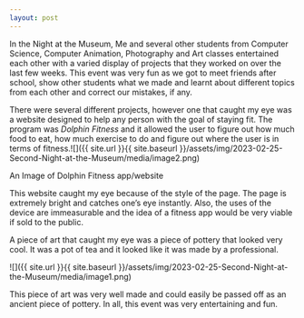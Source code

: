 ```yaml
---
layout: post
---
```

In the Night at the Museum, Me and several other students from Computer Science, Computer Animation, Photography and Art classes entertained each other with a varied display of projects that they worked on over the last few weeks. This event was very fun as we got to meet friends after school, show other students what we made and learnt about different topics from each other and correct our mistakes, if any.

There were several different projects, however one that caught my eye was a website designed to help any person with the goal of staying fit. The program was *Dolphin Fitness* and it allowed the user to figure out how much food to eat, how much exercise to do and figure out where the user is in terms of fitness.![]({{ site.url }}{{ site.baseurl }}/assets/img/2023-02-25-Second-Night-at-the-Museum/media/image2.png)

An Image of Dolphin Fitness app/website

This website caught my eye because of the style of the page. The page is extremely bright and catches one’s eye instantly. Also, the uses of the device are immeasurable and the idea of a fitness app would be very viable if sold to the public.

A piece of art that caught my eye was a piece of pottery that looked very cool. It was a pot of tea and it looked like it was made by a professional.

![]({{ site.url }}{{ site.baseurl }}/assets/img/2023-02-25-Second-Night-at-the-Museum/media/image1.png)

This piece of art was very well made and could easily be passed off as an ancient piece of pottery. In all, this event was very entertaining and fun.
